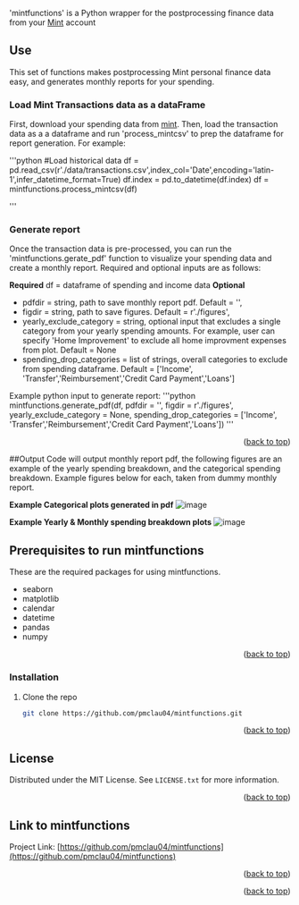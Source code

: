 'mintfunctions' is a Python wrapper for the postprocessing finance data from your [Mint](mint.com) account

<!-- Use -->
## Use
This set of functions makes postprocessing Mint personal finance data easy, and generates monthly reports for your spending.  

### Load Mint Transactions data as a dataFrame
First, download your spending data from [mint](mint.com).  Then, load the transaction data as a a dataframe and run 'process_mintcsv' to prep the dataframe for report generation.  For example:

'''python
#Load historical data
df = pd.read_csv(r'./data/transactions.csv',index_col='Date',encoding='latin-1',infer_datetime_format=True)
df.index = pd.to_datetime(df.index)
df = mintfunctions.process_mintcsv(df)

'''

### Generate report
Once the transaction data is pre-processed, you can run the 'mintfunctions.gerate_pdf' function to visualize your spending data and create a monthly report.  Required and optional inputs are as follows:

**Required**
df = dataframe of spending and income data
**Optional**
-  pdfdir = string, path to save monthly report pdf.  Default = '', 
- figdir = string, path to save figures.  Default = r'./figures',
- yearly_exclude_category = string, optional input that excludes a single category from your yearly spending amounts.  For example, user can specify 'Home Improvement' to exclude all home improvment expenses from plot.  Default = None
- spending_drop_categories = list of strings, overall categories to exclude from spending dataframe.  Default = ['Income', 'Transfer','Reimbursement','Credit Card Payment','Loans']

Example python input to generate report:
'''python
mintfunctions.generate_pdf(df,
pdfdir = '', 
figdir = r'./figures',
yearly_exclude_category = None, 
spending_drop_categories = ['Income', 'Transfer','Reimbursement','Credit Card Payment','Loans'])
'''
<p align="right">(<a href="#readme-top">back to top</a>)</p>
##Output
Code will output monthly report pdf, the following figures are an example of the yearly spending breakdown, and the categorical spending breakdown.  Example figures below for each, taken from dummy monthly report.

**Example Categorical plots generated in pdf**
![image](https://user-images.githubusercontent.com/27655508/197305919-a2a412e4-8a68-47d4-b1c4-1883c50cec85.png)

**Example Yearly & Monthly spending breakdown plots**
![image](https://user-images.githubusercontent.com/27655508/197305934-be8842c6-f821-42e6-bd60-68a13d9e04e3.png)

## Prerequisites to run mintfunctions
These are the required packages for using mintfunctions. 
* seaborn
* matplotlib
* calendar
* datetime
* pandas
* numpy
<p align="right">(<a href="#readme-top">back to top</a>)</p>

### Installation

1. Clone the repo
   ```sh
   git clone https://github.com/pmclau04/mintfunctions.git
   ```

<p align="right">(<a href="#readme-top">back to top</a>)</p>

<!-- LICENSE -->
## License

Distributed under the MIT License. See `LICENSE.txt` for more information.

<p align="right">(<a href="#readme-top">back to top</a>)</p>



<!-- PROJECT LINK -->
## Link to mintfunctions

Project Link: [https://github.com/pmclau04/mintfunctions](https://github.com/pmclau04/mintfunctions)

<p align="right">(<a href="#readme-top">back to top</a>)</p>



<p align="right">(<a href="#readme-top">back to top</a>)</p>
